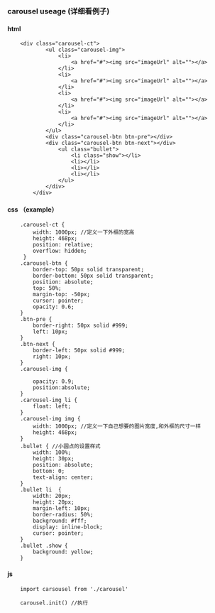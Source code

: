 
###  carousel useage (详细看例子)
#### html

        <div class="carousel-ct">
                <ul class="carousel-img">
                    <li>
                        <a href="#"><img src="imageUrl" alt=""></a>
                    </li>
                    <li>
                        <a href="#"><img src="imageUrl" alt=""></a>
                    </li>
                    <li>
                        <a href="#"><img src="imageUrl" alt=""></a>
                    </li>
                    <li>
                        <a href="#"><img src="imageUrl" alt=""></a>
                    </li>
                </ul>
                <div class="carousel-btn btn-pre"></div>
                <div class="carousel-btn btn-next"></div>
                    <ul class="bullet">
                        <li class="show"></li>
                        <li></li>
                        <li></li>
                        <li></li>
                    </ul>
                </div>
            </div>
#### css （example）
        .carousel-ct {
            width: 1000px; //定义一下外框的宽高
            height: 468px;
            position: relative;
            overflow: hidden;
         }
        .carousel-btn {
            border-top: 50px solid transparent;
            border-bottom: 50px solid transparent;
            position: absolute;
            top: 50%;
            margin-top: -50px;
            cursor: pointer;
            opacity: 0.6;
        }
        .btn-pre {
            border-right: 50px solid #999;
            left: 10px;
        }
        .btn-next {
            border-left: 50px solid #999;
            right: 10px;
        }
        .carousel-img {

            opacity: 0.9;
            position:absolute;
        }
        .carousel-img li {
            float: left;
        }
        .carousel-img img {
            width: 1000px; //定义一下自己想要的图片宽度,和外框的尺寸一样
            height: 468px;
        }
        .bullet { //小圆点的设置样式
            width: 100%;
            height: 30px;
            position: absolute;
            bottom: 0;
            text-align: center;
        }
        .bullet li  {
            width: 20px;
            height: 20px;
            margin-left: 10px;
            border-radius: 50%;
            background: #fff;
            display: inline-block;
            cursor: pointer;
        }
        .bullet .show {
            background: yellow;
        }

#### js
        import carsousel from './carousel'

        carousel.init() //执行